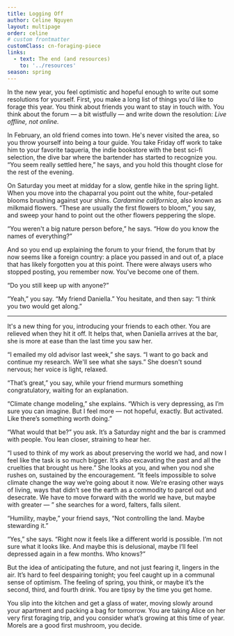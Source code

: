 ```yaml
---
title: Logging Off
author: Celine Nguyen
layout: multipage
order: celine
# custom frontmatter
customClass: cn-foraging-piece
links:
  - text: The end (and resources)
    to: '../resources'
season: spring
---
```


In the new year, you feel optimistic and hopeful enough to write out some resolutions for yourself. First, you make a long list of things you'd like to forage this year. You think about friends you want to stay in touch with. You think about the forum — a bit wistfully — and write down the resolution: *Live offline, not online.*

In February, an old friend comes into town. He's never visited the area, so you throw yourself into being a tour guide. You take Friday off work to take him to your favorite taqueria, the indie bookstore with the best sci-fi selection, the dive bar where the bartender has started to recognize you. “You seem really settled here,” he says, and you hold this thought close for the rest of the evening.

On Saturday you meet at midday for a slow, gentle hike in the spring light. When you move into the chaparral you point out the white, four-petaled blooms brushing against your shins. *Cardamine californica*, also known as milkmaid flowers. “These are usually the first flowers to bloom,” you say, and sweep your hand to point out the other flowers peppering the slope.

“You weren't a big nature person before,” he says. “How do you know the names of everything?”

And so you end up explaining the forum to your friend, the forum that by now seems like a foreign country: a place you passed in and out of, a place that has likely forgotten you at this point. There were always users who stopped posting, you remember now. You've become one of them.

“Do you still keep up with anyone?”

“Yeah,” you say. “My friend Daniella.” You hesitate, and then say: “I think you two would get along.”

---

It's a new thing for you, introducing your friends to each other. You are relieved when they hit it off. It helps that, when Daniella arrives at the bar, she is more at ease than the last time you saw her.

“I emailed my old advisor last week,” she says. “I want to go back and continue my research. We'll see what she says.” She doesn't sound nervous; her voice is light, relaxed.

“That’s great,” you say, while your friend murmurs something congratulatory, waiting for an explanation.

“Climate change modeling,” she explains. “Which is very depressing, as I’m sure you can imagine. But I feel more — not hopeful, exactly. But activated. Like there’s something worth doing.”

“What would that be?” you ask. It’s a Saturday night and the bar is crammed with people. You lean closer, straining to hear her.

“I used to think of my work as about preserving the world we had, and now I feel like the task is so much bigger. It’s also excavating the past and all the cruelties that brought us here.” She looks at you, and when you nod she rushes on, sustained by the encouragement. “It feels impossible to solve climate change the way we’re going about it now. We’re erasing other ways of living, ways that didn’t see the earth as a commodity to parcel out and desecrate. We have to move forward with the world we have, but maybe with greater — ” she searches for a word, falters, falls silent.

“Humility, maybe,” your friend says, “Not controlling the land. Maybe stewarding it.”  

“Yes,” she says. “Right now it feels like a different world is possible. I’m not sure what it looks like. And maybe this is delusional, maybe I’ll feel depressed again in a few months. Who knows?”

But the idea of anticipating the future, and not just fearing it, lingers in the air. It’s hard to feel despairing tonight; you feel caught up in a communal sense of optimism. The feeling of spring, you think, or maybe it’s the second, third, and fourth drink. You are tipsy by the time you get home.

You slip into the kitchen and get a glass of water, moving slowly around your apartment and packing a bag for tomorrow. You are taking Alice on her very first foraging trip, and you consider what’s growing at this time of year. Morels are a good first mushroom, you decide.
